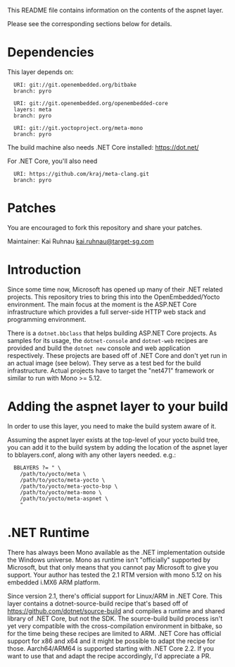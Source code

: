 This README file contains information on the contents of the
aspnet layer.

Please see the corresponding sections below for details.


Dependencies
============

This layer depends on:
```
  URI: git://git.openembedded.org/bitbake
  branch: pyro

  URI: git://git.openembedded.org/openembedded-core
  layers: meta
  branch: pyro

  URI: git://git.yoctoproject.org/meta-mono
  branch: pyro
```
The build machine also needs .NET Core installed: https://dot.net/

For .NET Core, you'll also need
```
  URI: https://github.com/kraj/meta-clang.git
  branch: pyro
```



Patches
=======

You are encouraged to fork this repository and share your patches.

Maintainer: Kai Ruhnau <kai.ruhnau@target-sg.com>


Introduction
============

Since some time now, Microsoft has opened up many of their .NET related projects.
This repository tries to bring this into the OpenEmbedded/Yocto environment.
The main focus at the moment is the ASP.NET Core infrastructure which provides
a full server-side HTTP web stack and programming environment.

There is a `dotnet.bbclass` that helps building ASP.NET Core projects.
As samples for its usage, the `dotnet-console` and `dotnet-web` recipes
are provided and build the `dotnet new` console and web application respectively.
These projects are based off of .NET Core and don't yet run in an actual image (see below).
They serve as a test bed for the build infrastructure. Actual projects have to target the
"net471" framework or similar to run with Mono >= 5.12.


Adding the aspnet layer to your build
=====================================

In order to use this layer, you need to make the build system aware of
it.

Assuming the aspnet layer exists at the top-level of your
yocto build tree, you can add it to the build system by adding the
location of the aspnet layer to bblayers.conf, along with any
other layers needed. e.g.:

```
  BBLAYERS ?= " \
    /path/to/yocto/meta \
    /path/to/yocto/meta-yocto \
    /path/to/yocto/meta-yocto-bsp \
    /path/to/yocto/meta-mono \
    /path/to/yocto/meta-aspnet \
    "
```

.NET Runtime
============

There has always been Mono available as the .NET implementation outside the Windows universe.
Mono as runtime isn't "officially" supported by Microsoft, but that only means that you cannot
pay Microsoft to give you support. Your author has tested the 2.1 RTM version with mono 5.12
on his embedded i.MX6 ARM platform.

Since version 2.1, there's official support for Linux/ARM in .NET Core. This layer
contains a dotnet-source-build recipe that's based off of https://github.com/dotnet/source-build
and compiles a runtime and shared library of .NET Core, but not the SDK.
The source-build build process isn't yet very compatible with the cross-compilation
environment in bitbake, so for the time being these recipes are limited to ARM.
.NET Core has official support for x86 and x64 and it might be possible to adapt the recipe
for those. Aarch64/ARM64 is supported starting with .NET Core 2.2. If you want to use that and
adapt the recipe accordingly, I'd appreciate a PR.

